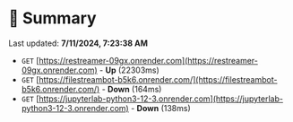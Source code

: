# 📖 Summary
Last updated: **7/11/2024, 7:23:38 AM**

- `GET` [https://restreamer-09gx.onrender.com](https://restreamer-09gx.onrender.com) - **Up** (22303ms)
- `GET` [https://filestreambot-b5k6.onrender.com/](https://filestreambot-b5k6.onrender.com/) - **Down** (164ms)
- `GET` [https://jupyterlab-python3-12-3.onrender.com](https://jupyterlab-python3-12-3.onrender.com) - **Down** (138ms)
